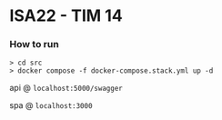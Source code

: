 # ISA22 - TIM 14

### How to run

```
> cd src
> docker compose -f docker-compose.stack.yml up -d
```

api @ `localhost:5000/swagger`

spa @ `localhost:3000`
